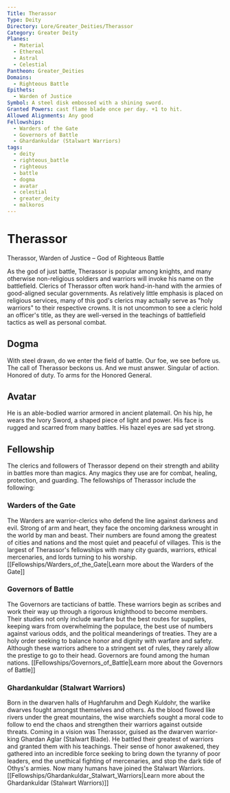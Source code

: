 ```yaml
---
Title: Therassor
Type: Deity
Directory: Lore/Greater_Deities/Therassor
Category: Greater Deity
Planes:
  - Material
  - Ethereal
  - Astral
  - Celestial
Pantheon: Greater_Deities
Domains:
  - Righteous Battle
Epithets:
  - Warden of Justice
Symbol: A steel disk embossed with a shining sword.
Granted Powers: cast flame blade once per day. +1 to hit.
Allowed Alignments: Any good
Fellowships:
  - Warders of the Gate
  - Governors of Battle
  - Ghardankuldar (Stalwart Warriors)
tags:
  - deity
  - righteous_battle
  - righteous
  - battle
  - dogma
  - avatar
  - celestial
  - greater_deity
  - malkoros
---
```


# Therassor

Therassor, Warden of Justice – God of Righteous Battle

As the god of just battle, Therassor is popular among knights, and many otherwise non-religious soldiers and warriors will invoke his name on the battlefield. Clerics of Therassor often work hand-in-hand with the armies of good-aligned secular governments. As relatively little emphasis is placed on religious services, many of this god's clerics may actually serve as "holy warriors" to their respective crowns. It is not uncommon to see a cleric hold an officer's title, as they are well-versed in the teachings of battlefield tactics as well as personal combat.

## Dogma
With steel drawn, do we enter the field of battle. Our foe, we see before us. The call of Therassor beckons us. And we must answer. Singular of action. Honored of duty. To arms for the Honored General.

## Avatar
He is an able-bodied warrior armored in ancient platemail. On his hip, he wears the Ivory Sword, a shaped piece of light and power. His face is rugged and scarred from many battles. His hazel eyes are sad yet strong.

## Fellowship
The clerics and followers of Therassor depend on their strength and ability in battles more than magics. Any magics they use are for combat, healing, protection, and guarding.
The fellowships of Therassor include the following:

### Warders of the Gate
The Warders are warrior-clerics who defend the line against darkness and evil. Strong of arm and heart, they face the oncoming darkness wrought in the world by man and beast. Their numbers are found among the greatest of cities and nations and the most quiet and peaceful of villages. This is the largest of Therassor's fellowships with many city guards, warriors, ethical mercenaries, and lords turning to his worship.
[[Fellowships/Warders_of_the_Gate|Learn more about the Warders of the Gate]]

### Governors of Battle
The Governors are tacticians of battle. These warriors begin as scribes and work their way up through a rigorous knighthood to become members. Their studies not only include warfare but the best routes for supplies, keeping wars from overwhelming the populace, the best use of numbers against various odds, and the political meanderings of treaties. They are a holy order seeking to balance honor and dignity with warfare and safety. Although these warriors adhere to a stringent set of rules, they rarely allow the prestige to go to their head. Governors are found among the human nations.
[[Fellowships/Governors_of_Battle|Learn more about the Governors of Battle]]

### Ghardankuldar (Stalwart Warriors)
Born in the dwarven halls of Hughfaruhm and Degh Kuldohr, the warlike dwarves fought amongst themselves and others. As the blood flowed like rivers under the great mountains, the wise warchiefs sought a moral code to follow to end the chaos and strengthen their warriors against outside threats. Coming in a vision was Therassor, guised as the dwarven warrior-king Ghardan Aglar (Stalwart Blade). He battled their greatest of warriors and granted them with his teachings. Their sense of honor awakened, they gathered into an incredible force seeking to bring down the tyranny of poor leaders, end the unethical fighting of mercenaries, and stop the dark tide of Othys's armies. Now many humans have joined the Stalwart Warriors.
[[Fellowships/Ghardankuldar_Stalwart_Warriors|Learn more about the Ghardankuldar (Stalwart Warriors)]]